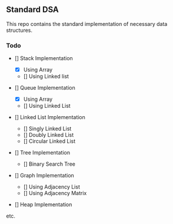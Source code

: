 ## Standard DSA

This repo contains the standard implementation of necessary data structures.

### Todo

- [] Stack Implementation
    - [x] Using Array
    - [] Using Linked list

- [] Queue Implementation
    - [x] Using Array
    - [] Using Linked List

- [] Linked List Implementation
    - [] Singly Linked List
    - [] Doubly Linked List
    - [] Circular Linked List

- [] Tree Implementation
    - [] Binary Search Tree

- [] Graph Implementation
    - [] Using Adjacency List
    - [] Using Adjacency Matrix

- [] Heap Implementation

etc.
